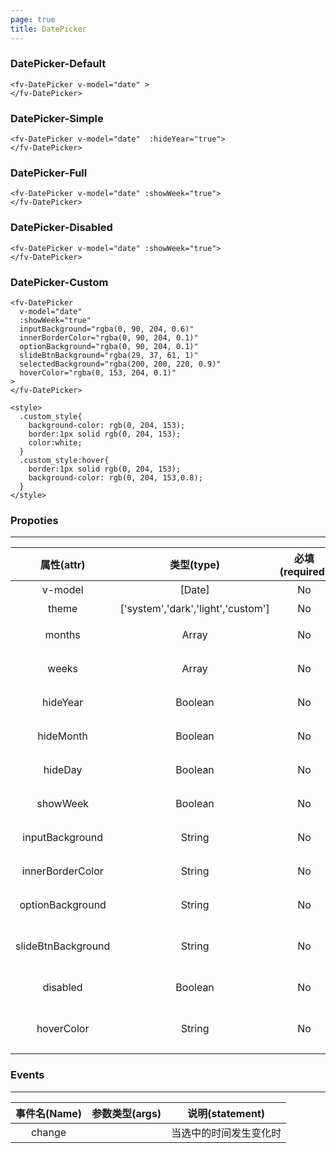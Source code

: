 ```yaml
---
page: true
title: DatePicker
---
```


<script>
  export default {
    data(){
      return {
        theme:0,
        date:new Date()
      }
    },
    computed:{
      $theme(){
        return !this.theme?'light':'dark';
      },
      divStyle(){
        if (this.$theme=='light'){
          return {
            backgroundColor:'#fff',
            padding:'20px',
            color:'#000',
          }
        }else{
          return {
            backgroundColor:'#000',
            padding:'20px',
            color:'#fff',
          }
        }
      },
    }
  }
</script>

### DatePicker-Default

<ClientOnly>
<fv-DatePicker v-model="date" >
</fv-DatePicker>
</ClientOnly>

``` vue
<fv-DatePicker v-model="date" >
</fv-DatePicker>
```

### DatePicker-Simple

<ClientOnly>
<fv-DatePicker v-model="date" :hideYear="true">
</fv-DatePicker>
</ClientOnly>

``` vue
<fv-DatePicker v-model="date"  :hideYear="true">
</fv-DatePicker>
```

### DatePicker-Full

<ClientOnly>
<fv-DatePicker v-model="date"  :showWeek="true">
</fv-DatePicker>
</ClientOnly>

``` vue
<fv-DatePicker v-model="date" :showWeek="true">
</fv-DatePicker>
```

### DatePicker-Disabled

<ClientOnly>
<fv-DatePicker v-model="date"  :showWeek="true" disabled>
</fv-DatePicker>
</ClientOnly>

``` vue
<fv-DatePicker v-model="date" :showWeek="true">
</fv-DatePicker>
```

### DatePicker-Custom

<ClientOnly>
<fv-DatePicker 
v-model="date" 
:showWeek="true" 
inputBackground="rgba(0, 90, 204, 0.6)"
innerBorderColor="rgba(0, 90, 204, 0.1)"
optionBackground="rgba(0, 90, 204, 0.1)"
slideBtnBackground="rgba(29, 37, 61, 1)"
selectedBackground="rgba(200, 200, 220, 0.9)"
hoverColor="rgba(0, 153, 204, 0.1)"
>
</fv-DatePicker>
</ClientOnly>

``` vue
<fv-DatePicker 
  v-model="date" 
  :showWeek="true" 
  inputBackground="rgba(0, 90, 204, 0.6)"
  innerBorderColor="rgba(0, 90, 204, 0.1)"
  optionBackground="rgba(0, 90, 204, 0.1)"
  slideBtnBackground="rgba(29, 37, 61, 1)"
  selectedBackground="rgba(200, 200, 220, 0.9)"
  hoverColor="rgba(0, 153, 204, 0.1)"
>
</fv-DatePicker>

<style>
  .custom_style{
    background-color: rgb(0, 204, 153);
    border:1px solid rgb(0, 204, 153);
    color:white;
  }
  .custom_style:hover{
    border:1px solid rgb(0, 204, 153);
    background-color: rgb(0, 204, 153,0.8);
  }
</style>
```


### Propoties
---
|     属性(attr)     |             类型(type)             | 必填(required) |      默认值(default)       |   说明(statement)   |
| :----------------: | :--------------------------------: | :------------: | :------------------------: | :-----------------: |
|      v-model       |               [Date]               |       No       |            Date            |     绑定的时间      |
|       theme        | ['system','dark','light','custom'] |       No       |          'system'          |       主题色        |
|       months       |               Array                |       No       | ["January","February",...] |    月份显示数组     |
|       weeks        |               Array                |       No       |     ["Sun.","Mon."...]     |    星期显示输出     |
|      hideYear      |              Boolean               |       No       |           false            |    是否隐藏年份     |
|     hideMonth      |              Boolean               |       No       |           false            |    是否隐藏月份     |
|      hideDay       |              Boolean               |       No       |           false            |    是否隐藏天数     |
|      showWeek      |              Boolean               |       No       |           false            |    是否显示星期     |
|  inputBackground   |               String               |       No       |            N/A             |    输入框背景色     |
|  innerBorderColor  |               String               |       No       |            N/A             |    内部边框颜色     |
|  optionBackground  |               String               |       No       |            N/A             |    选择器背景色     |
| slideBtnBackground |               String               |       No       |            N/A             | 滑动按钮Hover背景色 |
|      disabled      |              Boolean               |       No       |           false            |   是否禁用选项框    |
|     hoverColor     |               String               |       No       |         undefined          |  选项的Hover背景色  |

### Events
---
| 事件名(Name) | 参数类型(args) |    说明(statement)     |
| :----------: | :------------: | :--------------------: |
|    change    |                | 当选中的时间发生变化时 |
  

